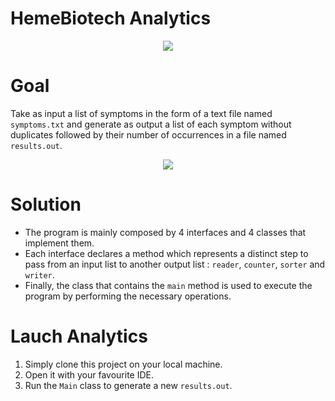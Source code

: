 # HemeBiotech Analytics

<p align="center">
  <img src=https://user-images.githubusercontent.com/95872501/226888303-f24c3bad-9a40-4c7f-8be2-619d8dc28de9.png>
</p>

# Goal

Take as input a list of symptoms in the form of a text file named `symptoms.txt` and generate as output a list of each symptom without duplicates followed by their number of occurrences in a file named `results.out`.

<p align="center">
  <img src=https://user-images.githubusercontent.com/95872501/226888486-b5ee85ef-144e-435c-9e12-14a96fa31562.png>
</p>

# Solution

- The program is mainly composed by 4 interfaces and 4 classes that implement them. 
- Each interface declares a method which represents a distinct step to pass from an input list to another output list : `reader`, `counter`, `sorter` and `writer`.
- Finally, the class that contains the `main` method is used to execute the program by performing the necessary operations.

# Lauch Analytics

1. Simply clone this project on your local machine.
2. Open it with your favourite IDE.
3. Run the `Main` class to generate a new `results.out`.
